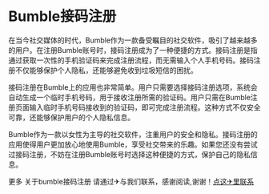 # Bumble接码注册

在当今社交媒体的时代，Bumble作为一款备受瞩目的社交软件，吸引了越来越多的用户。在注册Bumble账号时，接码注册成为了一种便捷的方式。接码注册是指通过获取一次性的手机验证码来完成注册流程，而无需输入个人手机号码。接码注册不仅能够保护个人隐私，还能够避免收到垃圾短信的困扰。

接码注册在Bumble上的应用也非常简单。用户只需要选择接码注册选项，系统会自动生成一个临时手机号码，用于接收注册所需的验证码。用户只需在Bumble注册页面输入临时手机号码接收到的验证码，即可完成注册流程。这种方式不仅安全可靠，还能够保护用户的个人隐私信息。

Bumble作为一款以女性为主导的社交软件，注重用户的安全和隐私。接码注册的应用使得用户更加放心地使用Bumble，享受社交带来的乐趣。如果您还没有尝试过接码注册，不妨在注册Bumble账号时选择这种便捷的方式，保护自己的隐私信息。

更多 关于bumble接码注册 请通过✈与我们联系，感谢阅读,谢谢！[点这✈里联系](https://w.k02.cc)